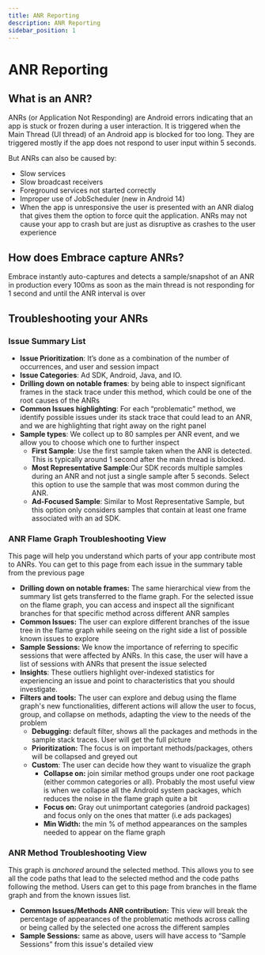```yaml
---
title: ANR Reporting
description: ANR Reporting
sidebar_position: 1
---
```


# ANR Reporting

## What is an ANR?

ANRs (or Application Not Responding) are Android errors indicating that an app is stuck or frozen during a user interaction. It is triggered when the Main Thread (UI thread) of an Android app is blocked for too long. They are triggered mostly if the app does not respond to user input within 5 seconds.

But ANRs can also be caused by:
- Slow services
- Slow broadcast receivers
- Foreground services not started correctly
- Improper use of JobScheduler (new in Android 14)
- When the app is unresponsive the user is presented with an ANR dialog that gives them the option to force quit the application. ANRs may not cause your app to crash but are just as disruptive as crashes to the user experience

## How does Embrace capture ANRs?

Embrace instantly auto-captures and detects a sample/snapshot of an ANR in production every 100ms as soon as the main thread is not responding for 1 second and until the ANR interval is over

## Troubleshooting your ANRs

  ### Issue Summary List
  - **Issue Prioritization**: It’s done as a combination of the number of occurrences, and user and session impact
  - **Issue Categories**: Ad SDK, Android, Java, and IO.
  - **Drilling down on notable frames**: by being able to inspect significant frames in the stack trace under this method, which could be one of the root causes of the ANRs
  - **Common Issues highlighting**: For each “problematic” method, we identify possible issues under its stack trace that could lead to an ANR, and we are highlighting that right away on the right panel
  - **Sample types**: We collect up to 80 samples per ANR event, and we allow you to choose which one to further inspect
    - **First Sample**: Use the first sample taken when the ANR is detected. This is typically around 1 second after the main thread is blocked.
    - **Most Representative Sample**:Our SDK records multiple samples during an ANR and not just a single sample after 5 seconds. Select this option to use the sample that was most common during the ANR.
    - **Ad-Focused Sample**: Similar to Most Representative Sample, but this option only considers samples that contain at least one frame associated with an ad SDK.

### ANR Flame Graph Troubleshooting View

This page will help you understand which parts of your app contribute most to ANRs. You can get to this page from each issue in the summary table from the previous page
  - **Drilling down on notable frames:**  The same hierarchical view from the summary list gets transferred to the flame graph. For the selected issue on the flame graph, you can access and inspect all the significant branches for that specific method across different ANR samples
  - **Common Issues:**  The user can explore different branches of the issue tree in the flame graph while seeing on the right side a list of possible known issues to explore
  - **Sample Sessions:** We know the importance of referring to specific sessions that were affected by ANRs. In this case, the user will have a list of sessions with ANRs that present the issue selected
  - **Insights**: These outliers highlight over-indexed statistics for experiencing an issue and point to characteristics that you should investigate.
  - **Filters and tools:**  The user can explore and debug using the flame graph's new functionalities, different actions will allow the user to focus, group, and collapse on methods, adapting the view to the needs of the problem
    - **Debugging:**  default filter, shows all the packages and methods in the sample stack traces. User will get the full picture
    - **Prioritization:**  The focus is on important methods/packages, others will be collapsed and greyed out
    - **Custom**: The user can decide how they want to visualize the graph
      - **Collapse on:**  join similar method groups under one root package (either common categories or all). Probably the most useful view is when we collapse all the Android system packages, which reduces the noise in the flame graph quite a bit
      - **Focus on:** Gray out unimportant categories (android packages) and focus only on the ones that matter (i.e ads packages)
      - **Min Width:** the min % of method appearances on the samples needed to appear on the flame graph

### ANR Method Troubleshooting View

This graph is *anchored* around the selected method. This allows you to see all the code paths that lead to the selected method and the code paths following the method. Users can get to this page from branches in the flame graph and from the known issues list.
  - **Common Issues/Methods ANR contribution:** This view will break the percentage of appearances of the problematic methods across calling or being called by the selected one across the different samples
  - **Sample Sessions:**  same as above, users will have access to “Sample Sessions” from this issue's detailed view
